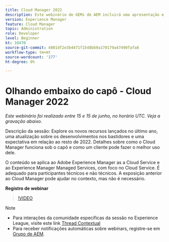 ```yaml
---
title: Cloud Manager 2022
description: Este webinário de GEMs de AEM incluirá uma apresentação e uma demonstração sobre o seguinte:Explore os novos recursos lançados no último ano, uma atualização sobre os bastidores ... (as descrições devem ter entre 60 e 160 caracteres)
version: Experience Manager
feature: Cloud Manager
topic: Administration
role: Developer
level: Beginner
kt: 10470
source-git-commit: 4801df2e3b4471f1548bb9a170179a47490fafa8
workflow-type: tm+mt
source-wordcount: '177'
ht-degree: 0%

---
```



# Olhando embaixo do capô - Cloud Manager 2022

*Este webinário foi realizado entre 15 e 15 de junho, no horário UTC. Veja a gravação abaixo.*

Descrição da sessão: Explore os novos recursos lançados no último ano, uma atualização sobre os desenvolvimentos nos bastidores e uma expectativa em relação ao resto de 2022. Detalhes sobre como o Cloud Manager funciona sob o capô e como um cliente pode fazer o melhor uso dele.  

O conteúdo se aplica ao Adobe Experience Manager as a Cloud Service e ao Experience Manager Managed Services, com foco no Cloud Service. É adequado para participantes técnicos e não técnicos. A exposição anterior ao Cloud Manager pode ajudar no contexto, mas não é necessário.

**Registro de webinar**

>[!VIDEO](https://video.tv.adobe.com/v/343876)

>[!NOTE]
>
>* Para interações da comunidade específicas da sessão no Experience League, visite este link [Thread Contextual](https://adobe.ly/3O0rdzd)
>* Para receber notificações automáticas sobre webinars, registre-se em [Grupo de AEM](https://aem-augs.adobe.com/).

